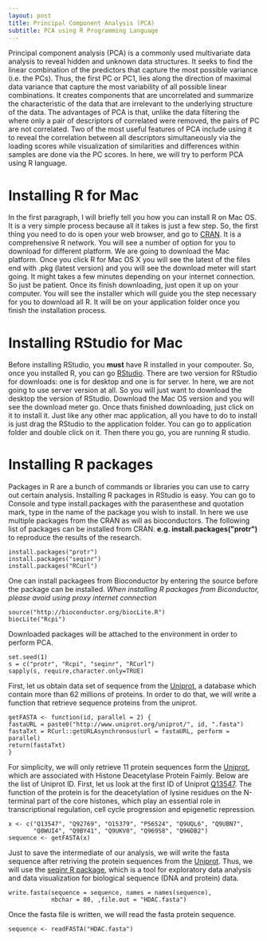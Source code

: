 ```yaml
---
layout: post
title: Principal Component Analysis (PCA)
subtitle: PCA using R Programming Language
---
```



Principal component analysis (PCA) is a commonly used multivariate data analysis to reveal hidden and unknown data structures. It seeks to find the linear combination of the predictors that capture the most possible variance (i.e. the PCs). Thus, the first PC or PC1, lies along the direction of maximal data variance that capture the most variability of all possible linear combinations. It creates components that are uncorrelated and summarize the characteristic of the data that are irrelevant to the underlying structure of the data. The advantages of PCA is that, unlike the data filtering the where only a pair of descriptors of correlated were removed, the pairs of PC are not correlated. Two of the most useful features of PCA include using it to reveal the correlation between all descriptors simultaneously via the loading scores while visualization of similarities and differences within samples are done via the PC scores. In here, we will try to perform PCA using R language. 

# Installing R for Mac 
In the first paragraph, I will briefly tell you how you can install R on Mac OS. It is a very simple process because all it takes is just a few step. So, the first thing you need to do is open your web browser, and go to [CRAN](http://cran.r-project.org). It is a comprehensive R network.  You will see a number of option for you to download for different platform. We are going to download the Mac platform. Once you click R for Mac OS X you will see the latest of the files end with .pkg (latest version) and you will see the download meter will start going. It might takes a few minutes depending on your internet connection. So just be patient. Once its finish downloading, just open it up on your computer. You will see the installer which will guide you the step necessary for you to download all R. It will be on your application folder once you finish the installation process. 

# Installing RStudio for Mac 
Before installing RStudio, you **must** have R installed in your compouter. So, once you installed R, you can go [RStudio](http://www.rstudio.com). There are two version for RStudio for downloads: one is for desktop and one is for server. In here, we are not going to use server version at all. So you will just want to download the desktop the version of RStudio. Download the Mac OS version and you will see the download meter go. Once thats finished downloading, just click on it to install it. Just like any other mac application, all you have to do to install is just drag the RStudio to the application folder. You can go to application folder and double click on it. Then there you go, you are running R studio. 

# Installing R packages
Packages in R are a bunch of commands or libraries you can use to carry out certain analysis. Installing R packages in RStudio is easy. You can go to Console and type install.packages with the parasenthese and quotation mark, type in the name of the package you wish to install. In here we use multiple packages from the CRAN as will as bioconductors. The following list of packages can be installed from CRAN. **e.g. install.packages("protr")** to reproduce the results of the research. 

~~~
install.packages("protr")
install.packages("seqinr")
install.packages("RCurl")
~~~

One can  install packagees from Bioconductor by entering the source before the package can be installed. *When installing R packages from Biconductor, please avoid using proxy internet connection*

~~~
source("http://bioconductor.org/biocLite.R")
biocLite("Rcpi")
~~~


Downloaded packages will be attached to the environment in order to perform PCA. 

~~~
set.seed(1)
s = c("protr", "Rcpi", "seqinr", "RCurl")
sapply(s, require,character.only=TRUE)
~~~



First, let us obtain data set of sequence from the [Uniprot](http://www.uniprot.org/), a database which contain more than 62 millions of proteins. In order to do that, we will write a function that retrieve sequence proteins from the uniprot. 


~~~
getFASTA <- function(id, parallel = 2) {
fastaURL = paste0("http://www.uniprot.org/uniprot/", id, ".fasta")
fastaTxt = RCurl::getURLAsynchronous(url = fastaURL, perform = parallel)
return(fastaTxt)
}
~~~

For simplicity, we will only retrieve 11 protein sequences form the [Uniprot](http://www.uniprot.org/), which are associated with Histone Deacetylase Protein Faimly. Below are the list of Uniprot ID. First, let us look at the first ID of Uniprot [Q13547](http://www.uniprot.org/uniprot/Q13547). The function of the protein is for the deacetylation of lysine residues on the N-terminal part of the core histones, which play an essential role in transcriptional regulation, cell cycle progression and epigenetic repression. 

~~~
x <- c("Q13547", "Q92769", "O15379", "P56524", "Q9UQL6", "Q9UBN7",
       "Q8WUI4", "Q9BY41", "Q9UKV0", "Q969S8", "Q96DB2")
sequence <- getFASTA(x)
~~~

Just to save the intermediate of our analysis, we will write the fasta sequence after retriving the protein sequences from the [Uniprot](http://www.uniprot.org/). Thus, we will use the [seqinr R package](https://cran.r-project.org/web/packages/seqinr/index.html), which is a tool for exploratory data analysis and data visualization for biological sequence (DNA and protein) data.  

~~~
write.fasta(sequence = sequence, names = names(sequence),
            nbchar = 80, ,file.out = "HDAC.fasta")
~~~

Once the fasta file is written, we will read the fasta protein sequence. 

~~~
sequence <- readFASTA("HDAC.fasta")
~~~
